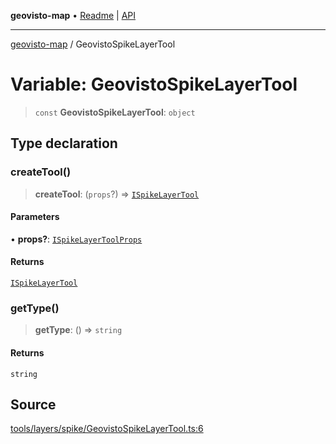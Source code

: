 **geovisto-map** • [Readme](../README.md) \| [API](../globals.md)

***

[geovisto-map](../README.md) / GeovistoSpikeLayerTool

# Variable: GeovistoSpikeLayerTool

> `const` **GeovistoSpikeLayerTool**: `object`

## Type declaration

### createTool()

> **createTool**: (`props`?) => [`ISpikeLayerTool`](../interfaces/ISpikeLayerTool.md)

#### Parameters

• **props?**: [`ISpikeLayerToolProps`](../type-aliases/ISpikeLayerToolProps.md)

#### Returns

[`ISpikeLayerTool`](../interfaces/ISpikeLayerTool.md)

### getType()

> **getType**: () => `string`

#### Returns

`string`

## Source

[tools/layers/spike/GeovistoSpikeLayerTool.ts:6](https://github.com/geovisto/geovisto-map/blob/5ee2cb5d45c19062fc8fc6beefa2848c076518b6/src/tools/layers/spike/GeovistoSpikeLayerTool.ts#L6)
